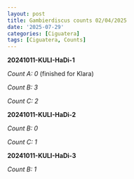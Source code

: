 ```yaml
---
layout: post 
title: Gambierdiscus counts 02/04/2025
date: '2025-07-29'
categories: [Ciguatera]
tags: [Ciguatera, Counts]
---
```


**20241011-KULI-HaDi-1**

*Count A: 0* (finished for Klara)

*Count B: 3* 

*Count C: 2* 

**20241011-KULI-HaDi-2**

*Count B: 0*

*Count C: 1*

**20241011-KULI-HaDi-3**

*Count B: 1*
